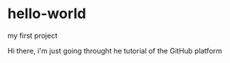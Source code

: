 # hello-world
my first project

Hi there,
i'm just going throught he tutorial of the GitHub platform 
